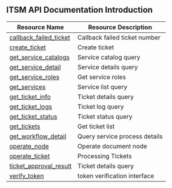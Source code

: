 ## ITSM API Documentation Introduction

| Resource Name | Resource Description |
| ---------------------------------------------------- | ----------------------------------- |
| [callback_failed_ticket](./zh-hans/callback_failed_ticket.md) | Callback failed ticket number |
| [create_ticket](./zh-hans/create_ticket.md) | Create ticket |
| [get_service_catalogs](./zh-hans/get_service_catalogs.md) | Service catalog query |
| [get_service_detail](./zh-hans/get_service_detail.md) | Service details query |
| [get_service_roles](./zh-hans/get_service_roles.md) | Get service roles |
| [get_services](./zh-hans/get_services.md) | Service list query |
| [get_ticket_info](./zh-hans/get_ticket_info.md) | Ticket details query |
| [get_ticket_logs](./zh-hans/get_ticket_logs.md) | Ticket log query |
| [get_ticket_status](./zh-hans/get_ticket_status.md) | Ticket status query |
| [get_tickets](./zh-hans/get_tickets.md) | Get ticket list |
| [get_workflow_detail](./zh-hans/get_workflow_detail.md) | Query service process details |
| [operate_node](./zh-hans/operate_node.md) | Operate document node |
| [operate_ticket](./zh-hans/operate_ticket.md) | Processing Tickets |
| [ticket_approval_result](./zh-hans/ticket_approval_result.md) | Ticket details query |
| [verify_token](./zh-hans/token_verify.md) | token verification interface |